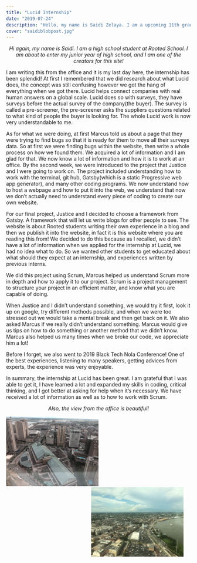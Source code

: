 ```yaml
---
title: "Lucid Internship"
date: "2019-07-24"
description: "Hello, my name is Saidi Zelaya. I am a upcoming 11th grader at Rooted School and for my summer of 2019, the school gave me an opportunity to have an internship at Lucid, a tech company in New Orleans."
cover: "saidiblobpost.jpg"
---
```


_<p style="text-align: center;">Hi again, my name is Saidi. I am a high school student at Rooted School. I am about to enter my junior year of high school, and I am one of the creators for this site!</p>_


I am writing this from the office and it is my last day here, the internship has been splendid! At first I remembered that we did research about what Lucid does, the concept was still confusing however we got the hang of everything when we got there. Lucid helps connect companies with real human answers on a global scale. Lucid does so with surveys, they have surveys before the actual survey of the company(the buyer). The survey is called a pre-screener, the pre-screener asks the suppliers questions related to what kind of people the buyer is looking for. The whole Lucid work is now very understandable to me.

As for what we were doing, at first Marcus told us about a page that they were trying to find bugs so that it is ready for them to move all their surveys data. So at first we were finding bugs within the website, then write a whole process on how we found them. We acquired a lot of information and I am glad for that. We now know a lot of information and how it is to work at an office. By the second week, we were introduced to the project that Justice and I were going to work on. The project included understanding how to work with the terminal, git hub, Gatsby(which is a static Progressive web app generator), and many other coding programs. We now understand how to host a webpage and how to put it into the web, we understand that now we don’t actually need to understand every piece of coding to create our own website.

For our final project, Justice and I decided to choose a framework from Gatsby. A framework that will let us write blogs for other people to see. The website is about Rooted students writing their own experience in a blog and then we publish it into the website, in fact it is this website where you are reading this from! We decided to do this because as I recalled, we didn’t have a lot of information when we applied for the internship at Lucid, we had no idea what to do. So we wanted other students to get educated about what should they expect at an internship, and experiences written by previous interns.

We did this project using Scrum, Marcus helped us understand Scrum more in depth and how to apply it to our project. Scrum is a project management to structure your project in an efficient matter, and know what you are capable of doing.

When Justice and I didn’t understand something, we would try it first, look it up on google, try different methods possible, and when we were too stressed out we would take a mental break and then get back on it. We also asked Marcus if we really didn’t understand something. Marcus would give us tips on how to do something or another method that we didn’t know. Marcus also helped us many times when we broke our code, we appreciate him a lot!

Before I forget, we also went to 2019 Black Tech Nola Conference! One of the best experiences, listening to many speakers, getting advices from experts, the experience was very enjoyable.

In summary, the internship at Lucid has been great. I am grateful that I was able to get it, I have learned a lot and expanded my skills in coding, critical thinking, and I got better at asking for help when it’s necessary. We have received a lot of information as well as to how to work with Scrum.

_<p style="text-align:center;">Also, the view from the office is beautiful!</p>_
<div style="width: 50%; float: left; padding-right: 20px;">
  <img src="view1.jpg" alt="View From the Office">
</div>
<div style="width: 50%; float: right; padding-right: 20px;">
  <img src="view2.jpg" alt="View From the Office">
</div>
